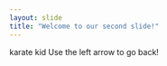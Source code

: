 ```yaml
---
layout: slide
title: "Welcome to our second slide!"
---
```

karate kid
Use the left arrow to go back!
